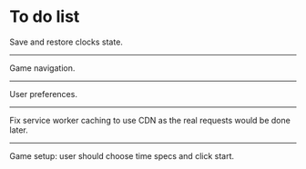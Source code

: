 # To do list

Save and restore clocks state.

---

Game navigation.

---

User preferences.

---

Fix service worker caching to use CDN as the real requests would be done later.

---

Game setup: user should choose time specs and click start.
